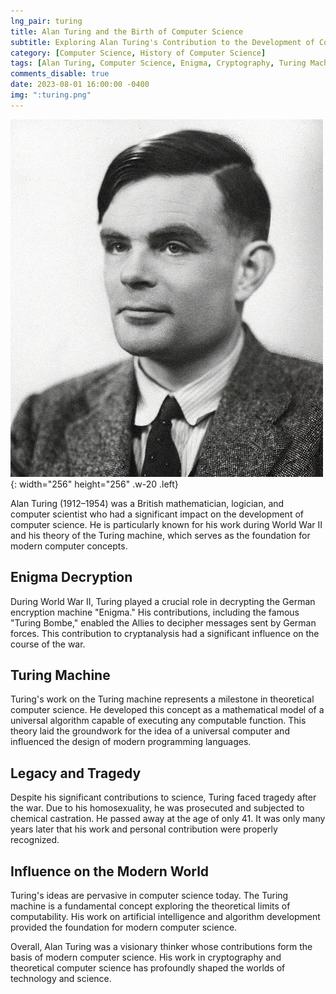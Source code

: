 ```yaml
---
lng_pair: turing
title: Alan Turing and the Birth of Computer Science
subtitle: Exploring Alan Turing's Contribution to the Development of Computer Science
category: [Computer Science, History of Computer Science]
tags: [Alan Turing, Computer Science, Enigma, Cryptography, Turing Machine]
comments_disable: true
date: 2023-08-01 16:00:00 -0400
img: ":turing.png"
---
```


![Desktop View](/assets/img/posts/turing.png){: width="256" height="256" .w-20 .left}

Alan Turing (1912–1954) was a British mathematician, logician, and computer scientist who had a significant impact on the development of computer science. He is particularly known for his work during World War II and his theory of the Turing machine, which serves as the foundation for modern computer concepts.

## Enigma Decryption

During World War II, Turing played a crucial role in decrypting the German encryption machine "Enigma." His contributions, including the famous "Turing Bombe," enabled the Allies to decipher messages sent by German forces. This contribution to cryptanalysis had a significant influence on the course of the war.

## Turing Machine

Turing's work on the Turing machine represents a milestone in theoretical computer science. He developed this concept as a mathematical model of a universal algorithm capable of executing any computable function. This theory laid the groundwork for the idea of a universal computer and influenced the design of modern programming languages.

## Legacy and Tragedy

Despite his significant contributions to science, Turing faced tragedy after the war. Due to his homosexuality, he was prosecuted and subjected to chemical castration. He passed away at the age of only 41. It was only many years later that his work and personal contribution were properly recognized.

## Influence on the Modern World

Turing's ideas are pervasive in computer science today. The Turing machine is a fundamental concept exploring the theoretical limits of computability. His work on artificial intelligence and algorithm development provided the foundation for modern computer science.

Overall, Alan Turing was a visionary thinker whose contributions form the basis of modern computer science. His work in cryptography and theoretical computer science has profoundly shaped the worlds of technology and science.
